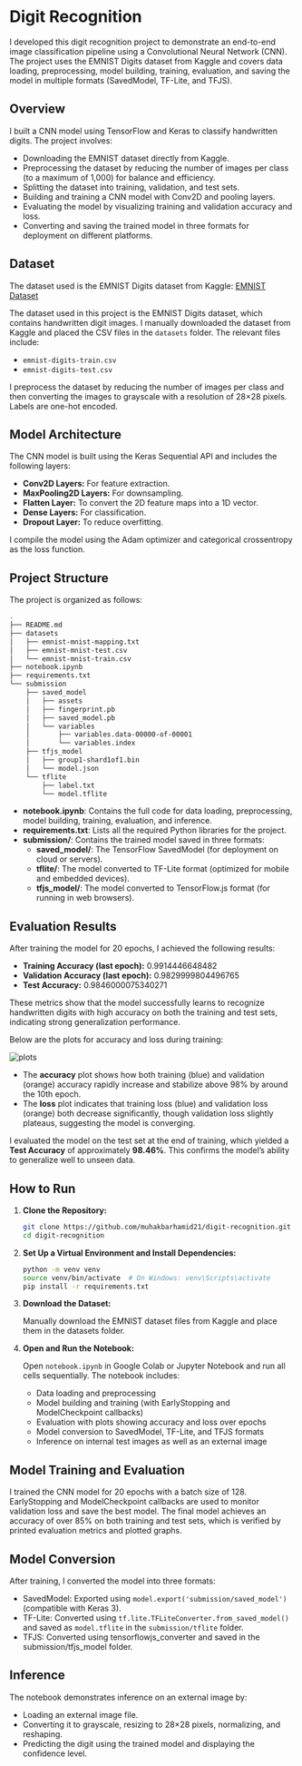 # Digit Recognition

I developed this digit recognition project to demonstrate an end-to-end image classification pipeline using a Convolutional Neural Network (CNN). The project uses the EMNIST Digits dataset from Kaggle and covers data loading, preprocessing, model building, training, evaluation, and saving the model in multiple formats (SavedModel, TF-Lite, and TFJS).

## Overview

I built a CNN model using TensorFlow and Keras to classify handwritten digits. The project involves:

- Downloading the EMNIST dataset directly from Kaggle.
- Preprocessing the dataset by reducing the number of images per class (to a maximum of 1,000) for balance and efficiency.
- Splitting the dataset into training, validation, and test sets.
- Building and training a CNN model with Conv2D and pooling layers.
- Evaluating the model by visualizing training and validation accuracy and loss.
- Converting and saving the trained model in three formats for deployment on different platforms.

## Dataset

The dataset used is the EMNIST Digits dataset from Kaggle:
[EMNIST Dataset](https://www.kaggle.com/datasets/crawford/emnist/data)

The dataset used in this project is the EMNIST Digits dataset, which contains handwritten digit images. I manually downloaded the dataset from Kaggle and placed the CSV files in the `datasets` folder. The relevant files include:

- `emnist-digits-train.csv`
- `emnist-digits-test.csv`

I preprocess the dataset by reducing the number of images per class and then converting the images to grayscale with a resolution of 28×28 pixels. Labels are one-hot encoded.

## Model Architecture

The CNN model is built using the Keras Sequential API and includes the following layers:

- **Conv2D Layers:** For feature extraction.
- **MaxPooling2D Layers:** For downsampling.
- **Flatten Layer:** To convert the 2D feature maps into a 1D vector.
- **Dense Layers:** For classification.
- **Dropout Layer:** To reduce overfitting.

I compile the model using the Adam optimizer and categorical crossentropy as the loss function.

## Project Structure

The project is organized as follows:

```bash
.
├── README.md
├── datasets
│   ├── emnist-mnist-mapping.txt
│   ├── emnist-mnist-test.csv
│   └── emnist-mnist-train.csv
├── notebook.ipynb
├── requirements.txt
└── submission
    ├── saved_model
    │   ├── assets
    │   ├── fingerprint.pb
    │   ├── saved_model.pb
    │   └── variables
    │       ├── variables.data-00000-of-00001
    │       └── variables.index
    ├── tfjs_model
    │   ├── group1-shard1of1.bin
    │   └── model.json
    └── tflite
        ├── label.txt
        └── model.tflite
```

- **notebook.ipynb**: Contains the full code for data loading, preprocessing, model building, training, evaluation, and inference.
- **requirements.txt**: Lists all the required Python libraries for the project.
- **submission/**: Contains the trained model saved in three formats:
  - **saved_model/**: The TensorFlow SavedModel (for deployment on cloud or servers).
  - **tflite/**: The model converted to TF-Lite format (optimized for mobile and embedded devices).
  - **tfjs_model/**: The model converted to TensorFlow.js format (for running in web browsers).

## Evaluation Results

After training the model for 20 epochs, I achieved the following results:

- **Training Accuracy (last epoch):** 0.9914446648482
- **Validation Accuracy (last epoch):** 0.9829999804496765
- **Test Accuracy:** 0.9846000075340271

These metrics show that the model successfully learns to recognize handwritten digits with high accuracy on both the training and test sets, indicating strong generalization performance.

Below are the plots for accuracy and loss during training:

![plots](https://github.com/user-attachments/assets/9bb466bd-6c00-422b-8a3c-ed629e031ffe)

- The **accuracy** plot shows how both training (blue) and validation (orange) accuracy rapidly increase and stabilize above 98% by around the 10th epoch.
- The **loss** plot indicates that training loss (blue) and validation loss (orange) both decrease significantly, though validation loss slightly plateaus, suggesting the model is converging.

I evaluated the model on the test set at the end of training, which yielded a **Test Accuracy** of approximately **98.46%**. This confirms the model’s ability to generalize well to unseen data.

## How to Run

1. **Clone the Repository:**

   ```bash
   git clone https://github.com/muhakbarhamid21/digit-recognition.git
   cd digit-recognition
   ```

2. **Set Up a Virtual Environment and Install Dependencies:**

   ```bash
   python -m venv venv
   source venv/bin/activate  # On Windows: venv\Scripts\activate
   pip install -r requirements.txt
   ```

3. **Download the Dataset:**

   Manually download the EMNIST dataset files from Kaggle and place them in the datasets folder.

4. **Open and Run the Notebook:**

   Open `notebook.ipynb` in Google Colab or Jupyter Notebook and run all cells sequentially. The notebook includes:

   - Data loading and preprocessing
   - Model building and training (with EarlyStopping and ModelCheckpoint callbacks)
   - Evaluation with plots showing accuracy and loss over epochs
   - Model conversion to SavedModel, TF-Lite, and TFJS formats
   - Inference on internal test images as well as an external image

## Model Training and Evaluation

I trained the CNN model for 20 epochs with a batch size of 128. EarlyStopping and ModelCheckpoint callbacks are used to monitor validation loss and save the best model. The final model achieves an accuracy of over 85% on both training and test sets, which is verified by printed evaluation metrics and plotted graphs.

## Model Conversion

After training, I converted the model into three formats:

- SavedModel: Exported using `model.export('submission/saved_model')` (compatible with Keras 3).
- TF-Lite: Converted using `tf.lite.TFLiteConverter.from_saved_model()` and saved as `model.tflite` in the `submission/tflite` folder.
- TFJS: Converted using tensorflowjs_converter and saved in the submission/tfjs_model folder.

## Inference

The notebook demonstrates inference on an external image by:

- Loading an external image file.
- Converting it to grayscale, resizing to 28×28 pixels, normalizing, and reshaping.
- Predicting the digit using the trained model and displaying the confidence level.
